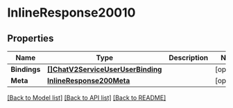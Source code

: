 # InlineResponse20010

## Properties

Name | Type | Description | Notes
------------ | ------------- | ------------- | -------------
**Bindings** | [**[]ChatV2ServiceUserUserBinding**](chat.v2.service.user.user_binding.md) |  | [optional] 
**Meta** | [**InlineResponse200Meta**](inline_response_200_meta.md) |  | [optional] 

[[Back to Model list]](../README.md#documentation-for-models) [[Back to API list]](../README.md#documentation-for-api-endpoints) [[Back to README]](../README.md)


